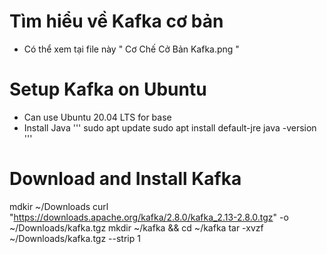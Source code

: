 # Tìm hiểu về Kafka cơ bản
* Có thể xem tại file này " Cơ Chế Cở Bản Kafka.png "

# Setup Kafka on Ubuntu 
* Can use Ubuntu 20.04 LTS for base
* Install Java
''' sudo apt update
sudo apt install default-jre
java -version '''

# Download and Install Kafka
mdkir ~/Downloads
curl "https://downloads.apache.org/kafka/2.8.0/kafka_2.13-2.8.0.tgz" -o ~/Downloads/kafka.tgz
mkdir ~/kafka && cd ~/kafka
tar -xvzf ~/Downloads/kafka.tgz --strip 1